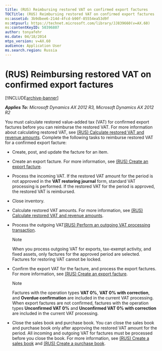 ```yaml
---
title: (RUS) Reimbursing restored VAT on confirmed export factures
TOCTitle: (RUS) Reimbursing restored VAT on confirmed export factures
ms:assetid: 3b9dbee6-214d-4fcd-b90f-85554ea53d9f
ms:mtpsurl: https://technet.microsoft.com/library/JJ839660(v=AX.60)
ms:contentKeyID: 50396807
author: tonyafehr
ms.date: 04/18/2014
mtps_version: v=AX.60
audience: Application User
ms.search.region: Russia
---
```


# (RUS) Reimbursing restored VAT on confirmed export factures 


[!INCLUDE[archive-banner](includes/archive-banner.md)]


_**Applies To:** Microsoft Dynamics AX 2012 R3, Microsoft Dynamics AX 2012 R2_

You must calculate restored value-added tax (VAT) for confirmed export factures before you can reimburse the restored VAT. For more information about calculating restored VAT, see [(RUS) Calculate restored VAT and revenue amounts](rus-calculate-restored-vat-and-revenue-amounts.md). Complete the following tasks to reimburse restored VAT for a confirmed export facture:

  - Create, post, and update the facture for an item.

  - Create an export facture. For more information, see [(RUS) Create an export facture](rus-create-an-export-facture.md).

  - Process the incoming VAT. If the restored VAT amount for the period is not approved in the **VAT restoring journal** form, standard VAT processing is performed. If the restored VAT for the period is approved, the restored VAT is reimbursed.

  - Close inventory.

  - Calculate restored VAT amounts. For more information, see [(RUS) Calculate restored VAT and revenue amounts](rus-calculate-restored-vat-and-revenue-amounts.md).

  - Process the outgoing VAT[(RUS) Perform an outgoing VAT processing transaction](rus-perform-an-outgoing-vat-processing-transaction.md).
    

    > [!NOTE]
    > <P>When you process outgoing VAT for exports, tax-exempt activity, and fixed assets, only factures for the approved period are selected. Factures for restoring VAT cannot be locked.</P>



  - Confirm the export VAT for the facture, and process the export factures. For more information, see [(RUS) Create an export facture](rus-create-an-export-facture.md).
    

    > [!NOTE]
    > <P>Factures with the operation types <STRONG>VAT 0%</STRONG>, <STRONG>VAT 0% with correction</STRONG>, and <STRONG>Overdue confirmation</STRONG> are included in the current VAT processing. When export factures are not confirmed, factures with the operation types <STRONG>Unconfirmed VAT 0%</STRONG> and <STRONG>Unconfirmed VAT 0% with correction</STRONG> are included in the current VAT processing.</P>



  - Close the sales book and purchase book. You can close the sales book and purchase book only after approving the restored VAT amount for the period. All incoming and outgoing VAT for factures must be processed before you close the book. For more information, see [(RUS) Create a sales book](rus-create-a-sales-book.md) and [(RUS) Create a purchase book](rus-create-a-purchase-book.md).

  


